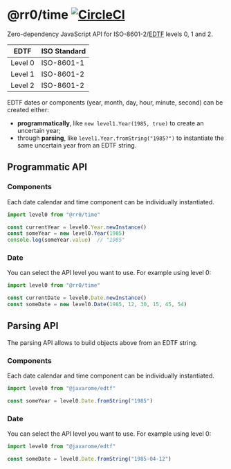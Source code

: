 # @rr0/time [![CircleCI](https://dl.circleci.com/status-badge/img/gh/Javarome/edtf/tree/main.svg?style=svg)](https://dl.circleci.com/status-badge/redirect/gh/Javarome/edtf/tree/main)

Zero-dependency JavaScript API for ISO-8601-2/[EDTF](https://www.loc.gov/standards/datetime/) levels 0, 1 and 2.

| EDTF    | ISO Standard |
|---------|--------------|
| Level 0 | ISO-8601-1   |
| Level 1 | ISO-8601-2   |
| Level 2 | ISO-8601-2   |

EDTF dates or components (year, month, day, hour, minute, second) can be created either:
- **programmatically**, like `new level1.Year(1985, true)` to create an uncertain year;
- through **parsing**, like `level1.Year.fromString("1985?")` to instantiate the same uncertain year from an EDTF string.

## Programmatic API

### Components
Each date calendar and time component can be individually instantiated. 
```js
import level0 from "@rr0/time"

const currentYear = level0.Year.newInstance()
const someYear = new level0.Year(1985)
console.log(someYear.value)  // "1985"
```

### Date

You can select the API level you want to use. For example using level 0:
```js
import level0 from "@rr0/time"

const currentDate = level0.Date.newInstance()
const someDate = new level0.Date(1985, 12, 30, 15, 45, 54)
```

## Parsing API
The parsing API allows to build objects above from an EDTF string.

### Components
Each date calendar and time component can be individually instantiated.
```js
import level0 from "@javarome/edtf"

const someYear = level0.Date.fromString("1985")
```

### Date

You can select the API level you want to use. For example using level 0:
```js
import level0 from "@javarome/edtf"

const someDate = level0.Date.fromString("1985-04-12")
```
